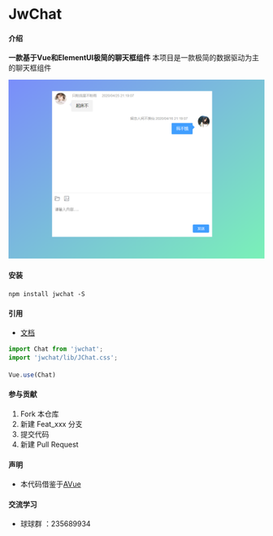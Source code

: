 # JwChat

#### 介绍
**一款基于Vue和ElementUI极简的聊天框组件**
本项目是一款极简的数据驱动为主的聊天框组件

![](./document/img/20200425215318.png)

#### 安装

```base
npm install jwchat -S
```

#### 引用

* [文档](./document/api.md)

```js
import Chat from 'jwchat';
import 'jwchat/lib/JChat.css';

Vue.use(Chat)
```

#### 参与贡献

1.  Fork 本仓库
2.  新建 Feat_xxx 分支
3.  提交代码
4.  新建 Pull Request

#### 声明

* 本代码借鉴于[AVue](https://avuejs.com/)


#### 交流学习

* 球球群 ：235689934